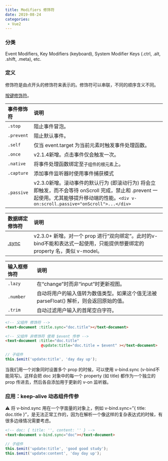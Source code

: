 ```yaml
---
title: Modifiers 修饰符
date: 2019-08-24
categories:
 - Vue2
---
```


<!-- more -->


### 分类

  Event Modifiers, Key Modifiers (keyboard), System Modifier Keys (.ctrl, .alt, .shift, .meta), etc.

### 定义

  修饰符是由点开头的修饰符来表示的。修饰符可以串联，不同的顺序含义不同。

  [按键修饰符](https://cn.vuejs.org/v2/guide/events.html#%E6%8C%89%E9%94%AE%E4%BF%AE%E9%A5%B0%E7%AC%A6)。

  |事件修饰符  |说明        |
  |:---------|:-----------|
  |`.stop`   |阻止事件冒泡。|
  |`.prevent`|阻止默认事件。|
  |`.self`   |仅当 event.target 为当前元素时触发事件处理函数。|
  |`.once`   |v2.1.4新增。点击事件仅会触发一次。|
  |`.native` |将事件处理函数绑定至`子组件的根元素`上。|
  |`.capture`|添加事件监听器时使用事件捕获模式|
  |`.passive`|v2.3.0新增。滚动事件的默认行为 (即滚动行为) 将会立即触发，而不会等待 onScroll 完成，禁止和 .prevent 一起使用。尤其能够提升移动端的性能。`<div v-on:scroll.passive="onScroll">...</div>`|


  |数据绑定修饰符|说明        |
  |:---------|:-----------|
  |[.sync]   |v2.3.0+ 新增。对一个 prop 进行“双向绑定”。此时的v-bind不能和表达式一起使用，只能提供想要绑定的 property 名，类似 v-model。|

  [.sync]: https://cn.vuejs.org/v2/guide/components-custom-events.html#sync-%E4%BF%AE%E9%A5%B0%E7%AC%A6


  |输入框修饰符|说明        |
  |:---------|:-----------|
  |`.lazy`   |在“change”时而非“input”时更新视图。|
  |`.number` |自动将用户的输入值转为数值类型。如果这个值无法被 parseFloat() 解析，则会返回原始的值。|
  |`.trim`   |自动过滤用户输入的首尾空白字符。|


  ```html
  <!-- 父组件 修饰符 -->
  <text-document :title.sync="doc.title"></text-document>

  <!-- 父组件 非修饰符 使用 $event 传参 -->
  <text-document :title="doc.title"
                  @update:title="doc.title = $event" ></text-document>
  ```

  ```js
  // 子组件
  this.$emit('update:title', 'day day up');
  ```

  当我们用一个对象同时设置多个 prop 的时候，可以使用 v-bind.sync (v-bind不能简写)。这样会把 doc 对象中的每一个 property (如 title) 都作为一个独立的 prop 传进去，然后各自添加用于更新的 v-on 监听器。

### 应用：keep-alive 动态组件传参

  ⚠️ 将 v-bind.sync 用在一个字面量的对象上，例如 v-bind.sync=”{ title: doc.title }”，是无法正常工作的，因为在解析一个像这样的复杂表达式的时候，有很多边缘情况需要考虑。
  ```html
  <!-- doc: { title: '', content: '' } -->
  <text-document v-bind.sync="doc"></text-document>
  ```

  ```js
  // 子组件
  this.$emit('update:title', 'good good study');
  this.$emit('update:content', 'day day up');
  ```

